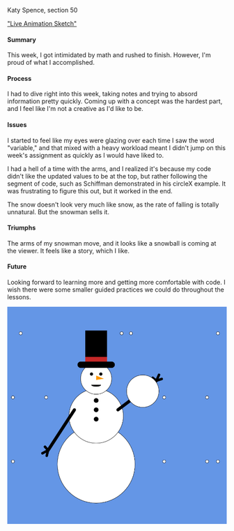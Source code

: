 Katy Spence, section 50

["Live Animation Sketch"](https://katyspence.github.io/120-work/hw-5/)

#### Summary
This week, I got intimidated by math and rushed to finish. However, I'm proud of what I accomplished.

#### Process
I had to dive right into this week, taking notes and trying to absord information pretty quickly. Coming up with a concept was the hardest part, and I feel like I'm not a creative as I'd like to be.

#### Issues
I started to feel like my eyes were glazing over each time I saw the word "variable," and that mixed with a heavy workload meant I didn't jump on this week's assignment as quickly as I would have liked to.

I had a hell of a time with the arms, and I realized it's because my code didn't like the updated values to be at the top, but rather following the segment of code, such as Schiffman demonstrated in his circleX example. It was frustrating to figure this out, but it worked in the end.

The snow doesn't look very much like snow, as the rate of falling is totally unnatural. But the snowman sells it.

#### Triumphs
The arms of my snowman move, and it looks like a snowball is coming at the viewer. It feels like a story, which I like.

#### Future
Looking forward to learning more and getting more comfortable with code. I wish there were some smaller guided practices we could do throughout the lessons.

![Snowman](./snowman.PNG)
